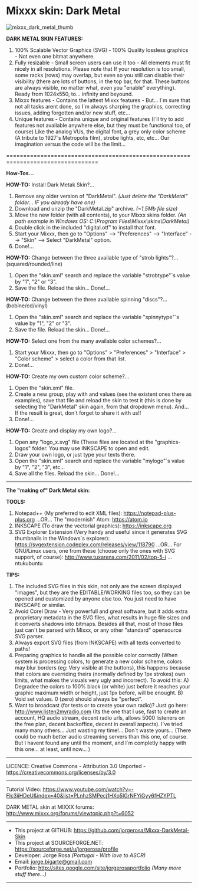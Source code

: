 # Mixxx skin: Dark Metal

![mixxx_dark_metal_thumb](https://cloud.githubusercontent.com/assets/5511928/22786461/937bac60-eed0-11e6-866a-d2e5b9fa17f6.jpg)

**DARK METAL SKIN FEATURES:**

1) 100% Scalable Vector Graphics (SVG) - 100% Quality lossless graphics - Not even one bitmat anywhere.
2) Fully resizable - Small screen users can use it too - All elements must fit nicely in all resolutions. Please note that If your resolution is too small, some racks (rows) may overlap, but even so you still can disable their visibility (there are lots of buttons, in the top bar, for that. These buttons are always visible, no matter what, even you "enable" everything). Ready from 1024x550, to... infinity and beyound.
3) Mixxx features - Contains the lattest Mixxx features - But... I´m sure that not all tasks arent done, so I´m always sharping the graphics, correcting issues, adding forgotten and/or new stuff, etc...
4) Unique features - Contains unique and original features (I´ll try to add features not available anywhere else, but they must be functional too, of course) Like the analog VUs, the digital font, a grey only color scheme (A tribute to 1927´s Metropolis film), strobe lights, etc, etc... Our imagination versus the code will be the limit...

=================================================================================

**How-Tos...**

**HOW-TO:** Install Dark Metak Skin?...
1) Remove any older version of "DarkMetal". *(Just delete the "DarkMetal" folder... IF you already have one)*
2) Download and unzip the "DarkMetal.zip" archive. *(~1.5Mb file size)*
3) Move the new folder (with all contents), to your Mixxx skins folder. *(An path example in Windows OS: C:\Program Files\Mixxx\skins\DarkMetal)*
4) Double click in the included "digital.otf" to install that font.
5) Start your Mixxx, then go to "Options" --> "Preferences" --> "Interface" --> "Skin" --> Select "DarkMetal" option.
6) Done!...

**HOW-TO:** Change between the three available type of "strob lights"?... (squared/rounded/line)
1) Open the "skin.xml" search and replace the variable "strobtype"´s value by "1", "2" or "3".
2) Save the file. Reload the skin... Done!...

**HOW-TO:** Change between the three available spinning "discs"?... (bobine/cd/vinyl)
1) Open the "skin.xml" search and replace the variable "spinnytype"´s value by "1", "2" or "3".
2) Save the file. Reload the skin... Done!...

**HOW-TO:** Select one from the many available color schemes?...
1) Start your Mixxx, then go to "Options" > "Preferences" > "Interface" > "Color scheme" > select a color from that list.
2) Done!...

**HOW-TO:** Create my own custom color scheme?...
1) Open the "skin.xml" file.
2) Create a new <Scheme> group, play with <HConst> and <SConst> values (see the existent ones there as examples), save that file and reload the skin to test it (this is done by selecting the "DarkMetal" skin again, from that dropdown menu). And... If the result is great, don´t forget to share it with us!!
3) Done!...

**HOW-TO:** Create and display my own logo?...
1) Open any "logo_x.svg" file (These files are located at the "graphics-logos" folder. You may use INKSCAPE to open and edit.
2) Draw your own logo, or just type your texts there.
3) Open the "skin.xml" search and replace the variable "mylogo"´s value by "1", "2", "3", etc... 
4) Save all the files. Reload the skin... Done!...

---------------------------------------------------------------------------------

**The "making of" Dark Metal skin:**

**TOOLS:**
1) Notepad++ (My preferred to edit XML files): https://notepad-plus-plus.org ...OR... The "modernish" Atom: https://atom.io
2) INKSCAPE (To draw the vectorial graphics): https://inkscape.org
3) SVG Explorer Extension (Very handy and useful since it generates SVG thumbnails in the Windows´s explorer): https://svgextension.codeplex.com/releases/view/118790 ...OR... For GNU/Linux users, one from these (choose only the ones with SVG support, of course): http://www.tuxarena.com/2011/02/top-5-i ... ntukubuntu

**TIPS:**
1) The included SVG files in this skin, not only are the screen displayed "images", but they are the EDITABLE/WORKING files too, so they can be opened and customized by anyone else too. You just need to have INKSCAPE or similar.
2) Avoid Corel Draw - Very powerfull and great software, but it adds extra proprietary metadata in the SVG files, what results in huge file sizes and it converts shadows into bitmaps. Besides all that, most of those files just can´t be parsed with Mixxx, or any other "standard" opensource SVG parser.
3) Always export SVG files (from INKSCAPE) with all texts converted to paths!
4) Preparing graphics to handle all the possible color <Schemes> correctly (When system is processing colors, to generate a new color scheme, colors may blur borders (eg: Very visible at the buttons), this happens because that colors are overriding theirs (normally defined by 1px strokes) own limits, what makes the visuals very ugly and incorrect). To avoid this: A) Degradee the colors to 100% black (or white) just before it reaches your graphic maximum width or height, just 1px before, will be enought. B) Void set <VConst> values. 0 (zero) should always be "perfect".
5) Want to broadcast (for tests or to create your own radio)? Just go here: http://www.listen2myradio.com (Its the one that I use, fast to create an account, HQ audio stream, decent radio urls, allows 5000 listeners on the free plan, decent backoffice, decent in overall aspects). I´ve tried many many others... Just wasting my time!... Don´t waste yours... (There could be much better audio streaming servers than this one, of course. But I havent found any until the moment, and I´m completly happy with this one... at least, until now... )

---------------------------------------------------------------------------------

LICENCE: Creative Commons - Attribution 3.0 Unported - https://creativecommons.org/licenses/by/3.0

---------------------------------------------------------------------------------

Tutorial Video: https://www.youtube.com/watch?v=-FIc3iiHDeU&index=40&list=PLnhzSMPecj1HXo5IGrNFYiGyy6fHZYPTL

DARK METAL skin at MIXXX forums: http://www.mixxx.org/forums/viewtopic.php?t=6052
	
---------------------------------------------------------------------------------

- This project at GITHUB: https://github.com/jorgerosa/Mixxx-DarkMetal-Skin
- This project at SOURCEFORGE.NET: https://sourceforge.net/u/jorgerosa/profile
- Developer: Jorge Rosa *(Portugal - With love to ASCR)*
- Email: jorge.bigarte@gmail.com
- Portfolio: http://sites.google.com/site/jorgerosaportfolio *(Many more stuff there...)*

---------------------------------------------------------------------------------
